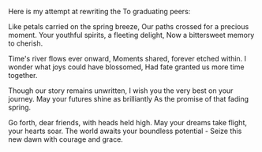 Here is my attempt at rewriting the To graduating peers:

Like petals carried on the spring breeze,
Our paths crossed for a precious moment.
Your youthful spirits, a fleeting delight,
Now a bittersweet memory to cherish.

Time's river flows ever onward,
Moments shared, forever etched within.
I wonder what joys could have blossomed,
Had fate granted us more time together.

Though our story remains unwritten,
I wish you the very best on your journey.
May your futures shine as brilliantly
As the promise of that fading spring.

Go forth, dear friends, with heads held high.
May your dreams take flight, your hearts soar.
The world awaits your boundless potential -
Seize this new dawn with courage and grace.

